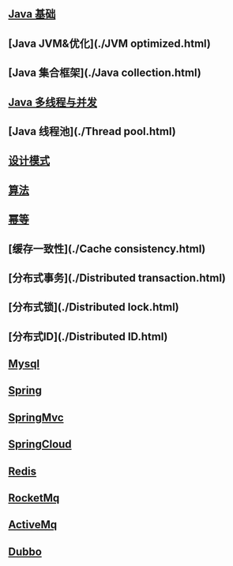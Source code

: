 ## [**Java 基础**](./Java.html)

## [**Java JVM&优化**](./JVM optimized.html)

## [**Java 集合框架**](./Java collection.html)

## [**Java 多线程与并发**](./Thread.html)
## [**Java 线程池**](./Thread pool.html)
## [**设计模式**](./DesignPatterns.html)
## [**算法**](./Algorithm.html)
## [**幂等**](./Idempotence.html)
## [**缓存一致性**](./Cache consistency.html)
## [**分布式事务**](./Distributed transaction.html)
## [**分布式锁**](./Distributed lock.html)
## [**分布式ID**](./Distributed ID.html)

## [**Mysql**](./Mysql.html)

## [**Spring**](./Spring.html)

## [**SpringMvc**](./SpringMvc.html)

## [**SpringCloud**](./SpringCloud.html)

## [**Redis**](./Redis.html)

## [**RocketMq**](./RocketMq.html)

## [**ActiveMq**](./ActiveMq.html)

## [**Dubbo**](./Dubbo.html)